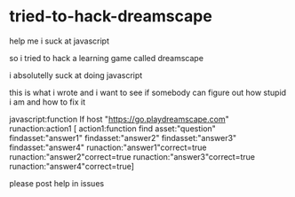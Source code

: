 # tried-to-hack-dreamscape
help me i suck at javascript

so i tried to hack a learning game called dreamscape

i absolutelly suck at doing javascript

this is what i wrote and i want to see if somebody can figure out how stupid i am and how to fix it

javascript:function If host "https://go.playdreamscape.com" runaction:action1 [ action1:function find asset:"question" findasset:"answer1" findasset:"answer2" findasset:"answer3" findasset:"answer4" runaction:"answer1"correct=true runaction:"answer2"correct=true runaction:"answer3"correct=true runaction:"answer4"correct=true]

please post help in issues
